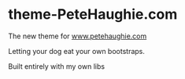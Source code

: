 # theme-PeteHaughie.com
The new theme for www.petehaughie.com

Letting your dog eat your own bootstraps.

Built entirely with my own libs
